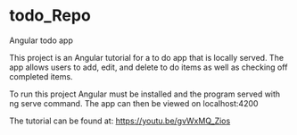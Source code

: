 # todo_Repo
 Angular todo app

This project is an Angular tutorial for a to do app that is locally served. The app allows users to add, edit, and delete to do items as well as checking off completed items.

To run this project Angular must be installed and the program served with ng serve command. The app can then be viewed on localhost:4200

The tutorial can be found at: 
https://youtu.be/gvWxMQ_Zios